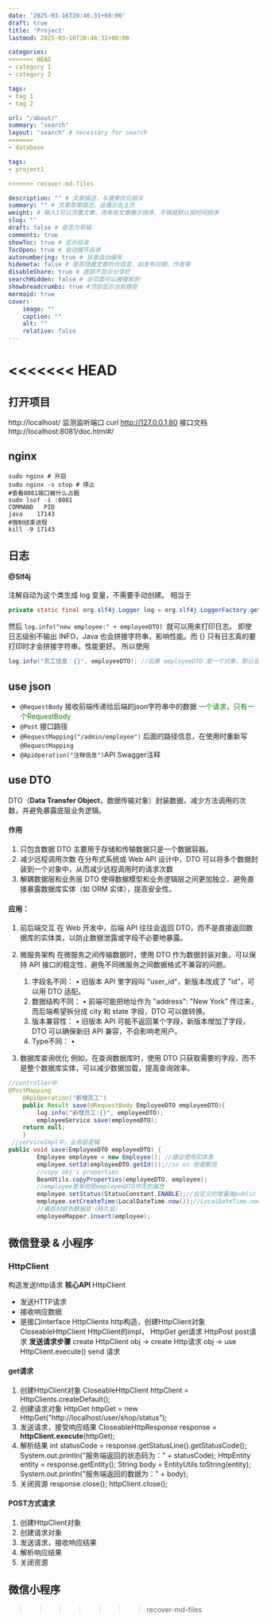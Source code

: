 ```yaml
---
date: '2025-03-16T20:46:31+08:00'
draft: true
title: 'Project'
lastmod: 2025-03-16T20:46:31+08:00

categories:
<<<<<<< HEAD
- category 1
- category 2

tags:
- tag 1
- tag 2

url: "/about/"
summary: "search"
layout: "search" # necessary for search
=======
- database

tags:
- project1

>>>>>>> recover-md-files

description: "" # 文章描述，与搜索优化相关
summary: "" # 文章简单描述，会展示在主页
weight: # 输入1可以顶置文章，用来给文章展示排序，不填就默认按时间排序
slug: ""
draft: false # 是否为草稿
comments: true
showToc: true # 显示目录
TocOpen: true # 自动展开目录
autonumbering: true # 目录自动编号
hidemeta: false # 是否隐藏文章的元信息，如发布日期、作者等
disableShare: true # 底部不显示分享栏
searchHidden: false # 该页面可以被搜索到
showbreadcrumbs: true #顶部显示当前路径
mermaid: true
cover:
    image: ""
    caption: ""
    alt: ""
    relative: false
---
```

<<<<<<< HEAD
=======
## 打开项目
http://localhost/
监测监听端口
curl http://127.0.0.1:80
接口文档
http://localhost:8081/doc.html#/
## nginx
```
sudo nginx # 开启
sudo nginx -s stop # 停止
#查看8081端口被什么占据
sudo lsof -i :8081
COMMAND   PID   
java    17143
#强制结束进程
kill -9 17143
```
## 日志
#### @Slf4j 
注解自动为这个类生成 log 变量，不需要手动创建。
相当于
```java
private static final org.slf4j.Logger log = org.slf4j.LoggerFactory.getLogger(EmployeeController.class);
```
然后 `log.info("new employee:" + employeeDTO) `就可以用来打印日志。
即使日志级别不输出 INFO，Java 也会拼接字符串，影响性能。而 {} 只有日志真的要打印时才会拼接字符串，性能更好。
所以使用
```java
log.info("员工信息：{}", employeeDTO); //如果 employeeDTO 是一个对象，默认会调用 employeeDTO.toString() 方法
```
## use json 
- `@RequestBody`
接收前端传递给后端的json字符串中的数据
<font color=#008000>一个请求，只有一个RequestBody</font>
- `@Post` 接口路径
- `@RequestMapping("/admin/employee")` 后面的路径信息，在使用时重新写`@RequestMapping`
- `@ApiOperation("注释信息")`API Swagger注释
## use DTO
DTO（**Data Transfer Object**，数据传输对象）封装数据，减少方法调用的次数，并避免暴露底层业务逻辑。
#### 作用
1.	只包含数据 
DTO 主要用于存储和传输数据只是一个数据容器。
2.	减少远程调用次数
在分布式系统或 Web API 设计中，DTO 可以将多个数据封装到一个对象中，从而减少远程调用时的请求次数
3.	解耦数据层和业务层
DTO 使得数据模型和业务逻辑层之间更加独立，避免直接暴露数据库实体（如 ORM 实体），提高安全性。
#### 应用：
1.	前后端交互
在 Web 开发中，后端 API 往往会返回 DTO，而不是直接返回数据库的实体类，以防止数据泄露或字段不必要地暴露。
2.	微服务架构
在微服务之间传输数据时，使用 DTO 作为数据封装对象，可以保持 API 接口的稳定性，避免不同微服务之间数据格式不兼容的问题。
      
	1.	字段名不同：
	•	旧版本 API 里字段叫 "user_id"，新版本改成了 "id"，可以用 DTO 适配。
	2.	数据结构不同：
	•	前端可能把地址作为 "address": "New York" 传过来，而后端希望拆分成 city 和 state 字段，DTO 可以做转换。
	3.	版本兼容性：
	•	旧版本 API 可能不返回某个字段，新版本增加了字段，DTO 可以确保新旧 API 兼容，不会影响老用户。
	4.   Type不同：
   	•	
3.	数据库查询优化
例如，在查询数据库时，使用 DTO 只获取需要的字段，而不是整个数据库实体，可以减少数据加载，提高查询效率。
```java
//controller中
@PostMapping
    @ApiOperation("新增员工")
    public Result save(@RequestBody EmployeeDTO employeeDTO){
        log.info("新增员工:{}", employeeDTO);
        employeeService.save(employeeDTO);
    return null;
    }
 //serviceImpl中，业务层逻辑
public void save(EmployeeDTO employeeDTO) {
        Employee employee = new Employee(); //建议使用实体类
        employee.setId(employeeDTO.getId());//so on 但是繁琐
        //copy obj's properties
        BeanUtils.copyProperties(employeeDTO, employee);
        //employee里有但是employeeDTO中无的属性
        employee.setStatus(StatusConstant.ENABLE);//自定义的常量类public class StatusConstant { public static final Integer ENABLE = 1; }
        employee.setCreateTime(LocalDateTime.now());//LocalDateTime.now() 系统目前时间
        //最后封装到数据层（持久层）
        employeeMapper.insert(employee);
```
## 微信登录 & 小程序
### HttpClient
构造发送http请求
**核心API**
HttpClient
- 发送HTTP请求
- 接收响应数据
- 是接口interface
HttpClients http构造，创建HttpClient对象
CloseableHttpClient HttpClient的impl，
HttpGet get请求
HttpPost post请求
**发送请求步骤**
create HttpClient obj -> create Http请求 obj -> use HttpClient.execute() send 请求
#### get请求
1. 创建HttpClient对象
CloseableHttpClient httpClient = HttpClients.createDefault();
2. 创建请求对象
HttpGet httpGet = new HttpGet("http://localhost/user/shop/status");
3. 发送请求，接受响应结果
CloseableHttpResponse response = **httpClient.execute**(httpGet);
4. 解析结果
int statusCode = response.getStatusLine().getStatusCode();
System.out.println("服务端返回的状态码为：" + statusCode);
HttpEntity entity = response.getEntity();
String body = EntityUtils.toString(entity);
System.out.println("服务端返回的数据为：" + body);
5. 关闭资源
response.close();
httpClient.close();
#### POST方式请求 
1. 创建HttpClient对象
2. 创建请求对象
3. 发送请求，接收响应结果
4. 解析响应结果
5. 关闭资源
## 微信小程序


















>>>>>>> recover-md-files
